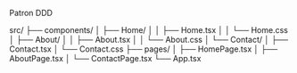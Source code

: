 Patron DDD

src/
├── components/
│   ├── Home/
│   │   ├── Home.tsx
│   │   └── Home.css
│   ├── About/
│   │   ├── About.tsx
│   │   └── About.css
│   └── Contact/
│       ├── Contact.tsx
│       └── Contact.css
├── pages/
│   ├── HomePage.tsx
│   ├── AboutPage.tsx
│   └── ContactPage.tsx
└── App.tsx
